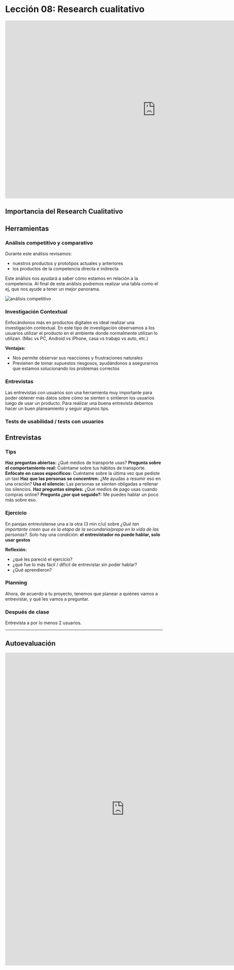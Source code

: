 # Lección 08: Research cualitativo

<!-- - Tipo: `clase`
- Formato: `presencial`
- Duración: `85 min` -->

<div class="iframeWrapper">
	<iframe src="https://docs.google.com/presentation/d/e/2PACX-1vRnkYHIs9IXiS0JxwkHu0fJdR_fDcSnWvWRD6_U3nPkfmjExHaC7liq2ZubD8FjHwiANqnNBITg_OSf/embed?start=false&loop=false&delayms=3000" frameborder="0" width="960" height="569" allowfullscreen="true" mozallowfullscreen="true" webkitallowfullscreen="true"></iframe>
</div>

## Importancia del Research Cualitativo


## Herramientas

### Análisis competitivo y comparativo

Durante este análisis revisamos:

* nuestros productos y prototipos actuales y anteriores
* los productos de la competencia directa e indirecta

Este análisis nos ayudará a saber cómo estamos en relación a la competencia. Al final de este análisis podremos realizar una tabla como el ej, que nos ayude a tener un mejor panorama.

![análisis competitivo](https://lh6.googleusercontent.com/yrMUrO_YP0cqeqrAyNVZvU3ardIUVf6xgKuVQjLn0khOPTQL36U7RkbXw2MrViYL3YxDvx1uS95Yurbgor2t84ClTct9_LHWuV49K5pUWu48kNQLmyky-2YybJfU3bYzWhVGNIFrsSg)

### Investigación Contextual

Enfocándonos más en productos digitales es ideal realizar una investigación contextual. En este tipo de investigación observamos a los usuarios utilizar el producto en el ambiente donde normalmente utilizan lo utilizan. (Mac vs PC, Android vs iPhone, casa vs trabajo vs auto, etc.)

**Ventajas:**

* Nos permite observar sus reacciones y frustraciones naturales 
* Previenen de tomar supuestos riesgosos, ayudándonos a asegurarnos que estamos solucionando los problemas correctos

### Entrevistas

Las entrevistas con usuarios son una herramienta muy importante para poder obtener más datos sobre cómo se sienten o sintieron los usuarios luego de usar un producto. Para realizar una buena entrevista debemos hacer un buen planeamiento y  seguir algunos tips.


### Tests de usabilidad / tests con usuarios

## Entrevistas

### Tips

**Haz preguntas abiertas:**  ¿Qué medios de transporte usas?
**Pregunta sobre el comportamiento real:** Cuéntame sobre tus hábitos de transporte.
**Enfócate en casos específicos:** Cuéntame sobre la última vez que pediste un taxi
**Haz que las personas se concentren:** ¿Me ayudas a resumir eso en una oración?
**Usa el silencio:** Las personas se sienten obligadas a rellenar los silencios.
**Haz preguntas simples:** ¿Qué medios de pago usas cuando compras online?
**Pregunta ¿por qué seguido?:** Me puedes hablar un poco más sobre eso. 


### Ejercicio

En parejas entrevístense una a la otra (3 min c/u) sobre _¿Qué tan importante creen que es la etapa de la secundaria/prepa en la vida de las personas?_. Solo hay una condición: **el entrevistador no puede hablar, solo usar gestos**

**Reflexión:** 

* ¿qué les pareció el ejercicio?
* ¿qué fue lo más fácil / difícil de entrevistar sin poder hablar?
* ¿Qué aprendieron?

### Planning

Ahora, de acuerdo a tu proyecto, tenemos que planear a quiénes vamos a entrevistar, y qué les vamos a preguntar.

### Después de clase

Entrevista a por lo menos 2 usuarios.

***

## Autoevaluación

<div class="iframeWrapper">
	<iframe src="https://docs.google.com/forms/d/e/1FAIpQLSd0YgXnSxMCYenq--9QNEVg2qJ14yqIYSgZa2-gh6aOU-1vTw/viewform?embedded=true" width="760" height="1000" frameborder="0" marginheight="0" marginwidth="0">Cargando...</iframe>
</div>